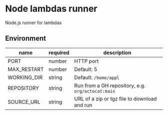 # Node lambdas runner

Node.js runner for lambdas

## Environment

| name        | required | description                                       |
| ----------- | -------- | ------------------------------------------------- |
| PORT        | number   | HTTP port                                         |
| MAX_RESTART | number   | Default: 5                                        |
| WORKING_DIR | string   | Default: `/home/app`\                             |
| REPOSITORY  | string   | Run from a GH repository, e.g. `org/octocat:main` |
| SOURCE_URL  | string   | URL of a zip or tgz file to download and run      |

